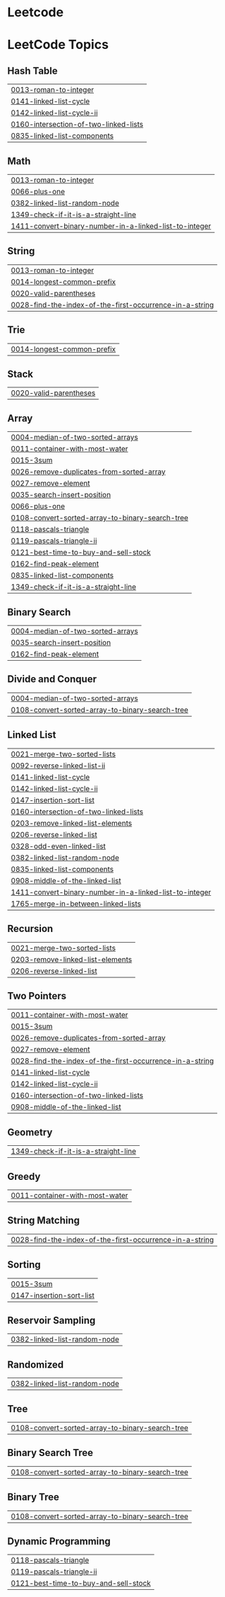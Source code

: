 # Leetcode
<!---LeetCode Topics Start-->
# LeetCode Topics
## Hash Table
|  |
| ------- |
| [0013-roman-to-integer](https://github.com/ganeshhy/Leetcode/tree/master/0013-roman-to-integer) |
| [0141-linked-list-cycle](https://github.com/ganeshhy/Leetcode/tree/master/0141-linked-list-cycle) |
| [0142-linked-list-cycle-ii](https://github.com/ganeshhy/Leetcode/tree/master/0142-linked-list-cycle-ii) |
| [0160-intersection-of-two-linked-lists](https://github.com/ganeshhy/Leetcode/tree/master/0160-intersection-of-two-linked-lists) |
| [0835-linked-list-components](https://github.com/ganeshhy/Leetcode/tree/master/0835-linked-list-components) |
## Math
|  |
| ------- |
| [0013-roman-to-integer](https://github.com/ganeshhy/Leetcode/tree/master/0013-roman-to-integer) |
| [0066-plus-one](https://github.com/ganeshhy/Leetcode/tree/master/0066-plus-one) |
| [0382-linked-list-random-node](https://github.com/ganeshhy/Leetcode/tree/master/0382-linked-list-random-node) |
| [1349-check-if-it-is-a-straight-line](https://github.com/ganeshhy/Leetcode/tree/master/1349-check-if-it-is-a-straight-line) |
| [1411-convert-binary-number-in-a-linked-list-to-integer](https://github.com/ganeshhy/Leetcode/tree/master/1411-convert-binary-number-in-a-linked-list-to-integer) |
## String
|  |
| ------- |
| [0013-roman-to-integer](https://github.com/ganeshhy/Leetcode/tree/master/0013-roman-to-integer) |
| [0014-longest-common-prefix](https://github.com/ganeshhy/Leetcode/tree/master/0014-longest-common-prefix) |
| [0020-valid-parentheses](https://github.com/ganeshhy/Leetcode/tree/master/0020-valid-parentheses) |
| [0028-find-the-index-of-the-first-occurrence-in-a-string](https://github.com/ganeshhy/Leetcode/tree/master/0028-find-the-index-of-the-first-occurrence-in-a-string) |
## Trie
|  |
| ------- |
| [0014-longest-common-prefix](https://github.com/ganeshhy/Leetcode/tree/master/0014-longest-common-prefix) |
## Stack
|  |
| ------- |
| [0020-valid-parentheses](https://github.com/ganeshhy/Leetcode/tree/master/0020-valid-parentheses) |
## Array
|  |
| ------- |
| [0004-median-of-two-sorted-arrays](https://github.com/ganeshhy/Leetcode/tree/master/0004-median-of-two-sorted-arrays) |
| [0011-container-with-most-water](https://github.com/ganeshhy/Leetcode/tree/master/0011-container-with-most-water) |
| [0015-3sum](https://github.com/ganeshhy/Leetcode/tree/master/0015-3sum) |
| [0026-remove-duplicates-from-sorted-array](https://github.com/ganeshhy/Leetcode/tree/master/0026-remove-duplicates-from-sorted-array) |
| [0027-remove-element](https://github.com/ganeshhy/Leetcode/tree/master/0027-remove-element) |
| [0035-search-insert-position](https://github.com/ganeshhy/Leetcode/tree/master/0035-search-insert-position) |
| [0066-plus-one](https://github.com/ganeshhy/Leetcode/tree/master/0066-plus-one) |
| [0108-convert-sorted-array-to-binary-search-tree](https://github.com/ganeshhy/Leetcode/tree/master/0108-convert-sorted-array-to-binary-search-tree) |
| [0118-pascals-triangle](https://github.com/ganeshhy/Leetcode/tree/master/0118-pascals-triangle) |
| [0119-pascals-triangle-ii](https://github.com/ganeshhy/Leetcode/tree/master/0119-pascals-triangle-ii) |
| [0121-best-time-to-buy-and-sell-stock](https://github.com/ganeshhy/Leetcode/tree/master/0121-best-time-to-buy-and-sell-stock) |
| [0162-find-peak-element](https://github.com/ganeshhy/Leetcode/tree/master/0162-find-peak-element) |
| [0835-linked-list-components](https://github.com/ganeshhy/Leetcode/tree/master/0835-linked-list-components) |
| [1349-check-if-it-is-a-straight-line](https://github.com/ganeshhy/Leetcode/tree/master/1349-check-if-it-is-a-straight-line) |
## Binary Search
|  |
| ------- |
| [0004-median-of-two-sorted-arrays](https://github.com/ganeshhy/Leetcode/tree/master/0004-median-of-two-sorted-arrays) |
| [0035-search-insert-position](https://github.com/ganeshhy/Leetcode/tree/master/0035-search-insert-position) |
| [0162-find-peak-element](https://github.com/ganeshhy/Leetcode/tree/master/0162-find-peak-element) |
## Divide and Conquer
|  |
| ------- |
| [0004-median-of-two-sorted-arrays](https://github.com/ganeshhy/Leetcode/tree/master/0004-median-of-two-sorted-arrays) |
| [0108-convert-sorted-array-to-binary-search-tree](https://github.com/ganeshhy/Leetcode/tree/master/0108-convert-sorted-array-to-binary-search-tree) |
## Linked List
|  |
| ------- |
| [0021-merge-two-sorted-lists](https://github.com/ganeshhy/Leetcode/tree/master/0021-merge-two-sorted-lists) |
| [0092-reverse-linked-list-ii](https://github.com/ganeshhy/Leetcode/tree/master/0092-reverse-linked-list-ii) |
| [0141-linked-list-cycle](https://github.com/ganeshhy/Leetcode/tree/master/0141-linked-list-cycle) |
| [0142-linked-list-cycle-ii](https://github.com/ganeshhy/Leetcode/tree/master/0142-linked-list-cycle-ii) |
| [0147-insertion-sort-list](https://github.com/ganeshhy/Leetcode/tree/master/0147-insertion-sort-list) |
| [0160-intersection-of-two-linked-lists](https://github.com/ganeshhy/Leetcode/tree/master/0160-intersection-of-two-linked-lists) |
| [0203-remove-linked-list-elements](https://github.com/ganeshhy/Leetcode/tree/master/0203-remove-linked-list-elements) |
| [0206-reverse-linked-list](https://github.com/ganeshhy/Leetcode/tree/master/0206-reverse-linked-list) |
| [0328-odd-even-linked-list](https://github.com/ganeshhy/Leetcode/tree/master/0328-odd-even-linked-list) |
| [0382-linked-list-random-node](https://github.com/ganeshhy/Leetcode/tree/master/0382-linked-list-random-node) |
| [0835-linked-list-components](https://github.com/ganeshhy/Leetcode/tree/master/0835-linked-list-components) |
| [0908-middle-of-the-linked-list](https://github.com/ganeshhy/Leetcode/tree/master/0908-middle-of-the-linked-list) |
| [1411-convert-binary-number-in-a-linked-list-to-integer](https://github.com/ganeshhy/Leetcode/tree/master/1411-convert-binary-number-in-a-linked-list-to-integer) |
| [1765-merge-in-between-linked-lists](https://github.com/ganeshhy/Leetcode/tree/master/1765-merge-in-between-linked-lists) |
## Recursion
|  |
| ------- |
| [0021-merge-two-sorted-lists](https://github.com/ganeshhy/Leetcode/tree/master/0021-merge-two-sorted-lists) |
| [0203-remove-linked-list-elements](https://github.com/ganeshhy/Leetcode/tree/master/0203-remove-linked-list-elements) |
| [0206-reverse-linked-list](https://github.com/ganeshhy/Leetcode/tree/master/0206-reverse-linked-list) |
## Two Pointers
|  |
| ------- |
| [0011-container-with-most-water](https://github.com/ganeshhy/Leetcode/tree/master/0011-container-with-most-water) |
| [0015-3sum](https://github.com/ganeshhy/Leetcode/tree/master/0015-3sum) |
| [0026-remove-duplicates-from-sorted-array](https://github.com/ganeshhy/Leetcode/tree/master/0026-remove-duplicates-from-sorted-array) |
| [0027-remove-element](https://github.com/ganeshhy/Leetcode/tree/master/0027-remove-element) |
| [0028-find-the-index-of-the-first-occurrence-in-a-string](https://github.com/ganeshhy/Leetcode/tree/master/0028-find-the-index-of-the-first-occurrence-in-a-string) |
| [0141-linked-list-cycle](https://github.com/ganeshhy/Leetcode/tree/master/0141-linked-list-cycle) |
| [0142-linked-list-cycle-ii](https://github.com/ganeshhy/Leetcode/tree/master/0142-linked-list-cycle-ii) |
| [0160-intersection-of-two-linked-lists](https://github.com/ganeshhy/Leetcode/tree/master/0160-intersection-of-two-linked-lists) |
| [0908-middle-of-the-linked-list](https://github.com/ganeshhy/Leetcode/tree/master/0908-middle-of-the-linked-list) |
## Geometry
|  |
| ------- |
| [1349-check-if-it-is-a-straight-line](https://github.com/ganeshhy/Leetcode/tree/master/1349-check-if-it-is-a-straight-line) |
## Greedy
|  |
| ------- |
| [0011-container-with-most-water](https://github.com/ganeshhy/Leetcode/tree/master/0011-container-with-most-water) |
## String Matching
|  |
| ------- |
| [0028-find-the-index-of-the-first-occurrence-in-a-string](https://github.com/ganeshhy/Leetcode/tree/master/0028-find-the-index-of-the-first-occurrence-in-a-string) |
## Sorting
|  |
| ------- |
| [0015-3sum](https://github.com/ganeshhy/Leetcode/tree/master/0015-3sum) |
| [0147-insertion-sort-list](https://github.com/ganeshhy/Leetcode/tree/master/0147-insertion-sort-list) |
## Reservoir Sampling
|  |
| ------- |
| [0382-linked-list-random-node](https://github.com/ganeshhy/Leetcode/tree/master/0382-linked-list-random-node) |
## Randomized
|  |
| ------- |
| [0382-linked-list-random-node](https://github.com/ganeshhy/Leetcode/tree/master/0382-linked-list-random-node) |
## Tree
|  |
| ------- |
| [0108-convert-sorted-array-to-binary-search-tree](https://github.com/ganeshhy/Leetcode/tree/master/0108-convert-sorted-array-to-binary-search-tree) |
## Binary Search Tree
|  |
| ------- |
| [0108-convert-sorted-array-to-binary-search-tree](https://github.com/ganeshhy/Leetcode/tree/master/0108-convert-sorted-array-to-binary-search-tree) |
## Binary Tree
|  |
| ------- |
| [0108-convert-sorted-array-to-binary-search-tree](https://github.com/ganeshhy/Leetcode/tree/master/0108-convert-sorted-array-to-binary-search-tree) |
## Dynamic Programming
|  |
| ------- |
| [0118-pascals-triangle](https://github.com/ganeshhy/Leetcode/tree/master/0118-pascals-triangle) |
| [0119-pascals-triangle-ii](https://github.com/ganeshhy/Leetcode/tree/master/0119-pascals-triangle-ii) |
| [0121-best-time-to-buy-and-sell-stock](https://github.com/ganeshhy/Leetcode/tree/master/0121-best-time-to-buy-and-sell-stock) |
<!---LeetCode Topics End-->